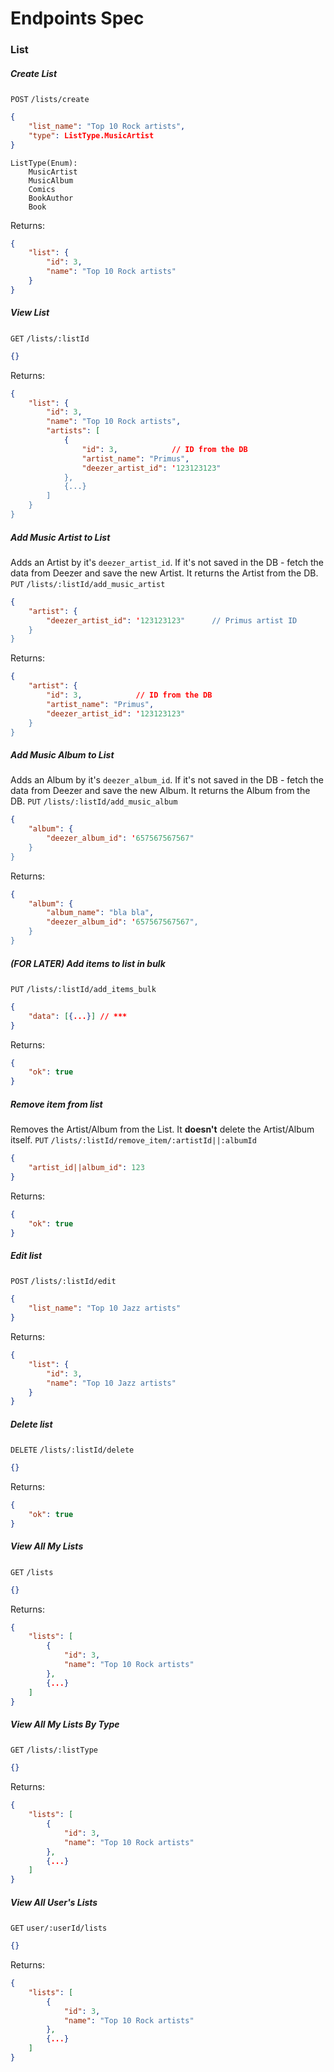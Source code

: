 # Endpoints Spec

### List

##### Create List
`POST` `/lists/create`
```json
{
    "list_name": "Top 10 Rock artists",
    "type": ListType.MusicArtist
}
```
```
ListType(Enum):
    MusicArtist
    MusicAlbum
    Comics
    BookAuthor
    Book
```

Returns:
```json
{
    "list": {
        "id": 3,
        "name": "Top 10 Rock artists"
    }
}
```


##### View List
`GET` `/lists/:listId`
```json
{}
```
Returns:
```json
{
    "list": {
        "id": 3,
        "name": "Top 10 Rock artists",
        "artists": [
            {
                "id": 3,            // ID from the DB
                "artist_name": "Primus",
                "deezer_artist_id": '123123123"
            },
            {...}
        ]
    }
}
```

##### Add Music Artist to List
Adds an Artist by it's `deezer_artist_id`.
If it's not saved in the DB - fetch the data from Deezer and save the new Artist.
It returns the Artist from the DB.
`PUT` `/lists/:listId/add_music_artist`
```json
{
    "artist": {
        "deezer_artist_id": '123123123"      // Primus artist ID
    }
}
```
Returns:
```json
{
    "artist": {
        "id": 3,            // ID from the DB
        "artist_name": "Primus",
        "deezer_artist_id": '123123123"
    }
}
```

##### Add Music Album to List
Adds an Album by it's `deezer_album_id`.
If it's not saved in the DB - fetch the data from Deezer and save the new Album.
It returns the Album from the DB.
`PUT` `/lists/:listId/add_music_album`
```json
{
    "album": {
        "deezer_album_id": '657567567567"
    }
}
```
Returns:
```json
{
    "album": {
        "album_name": "bla bla",
        "deezer_album_id": '657567567567",
    }
}
```
##### (**FOR LATER**) Add items to list in bulk
`PUT` `/lists/:listId/add_items_bulk`
```json
{
    "data": [{...}] // ***
}
```
Returns:
```json
{
    "ok": true
}
```
##### Remove item from list
Removes the Artist/Album from the List.
It **doesn't** delete the Artist/Album itself.
`PUT` `/lists/:listId/remove_item/:artistId||:albumId`
```json
{
    "artist_id||album_id": 123
}
```
Returns:
```json
{
    "ok": true
}
```
##### Edit list
`POST` `/lists/:listId/edit`
```json
{
    "list_name": "Top 10 Jazz artists"
}
```
Returns:
```json
{
    "list": {
        "id": 3,
        "name": "Top 10 Jazz artists"
    }
}
```
##### Delete list
`DELETE` `/lists/:listId/delete`
```json
{}
```
Returns:
```json
{
    "ok": true
}
```



##### View All My Lists
`GET` `/lists`
```json
{}
```
Returns:
```json
{
    "lists": [
        {
            "id": 3,
            "name": "Top 10 Rock artists"
        },
        {...}
    ]
}
```


##### View All My Lists By Type
`GET` `/lists/:listType`
```json
{}
```
Returns:
```json
{
    "lists": [
        {
            "id": 3,
            "name": "Top 10 Rock artists"
        },
        {...}
    ]
}
```


##### View All User's Lists
`GET` `user/:userId/lists`
```json
{}
```
Returns:
```json
{
    "lists": [
        {
            "id": 3,
            "name": "Top 10 Rock artists"
        },
        {...}
    ]
}
```
